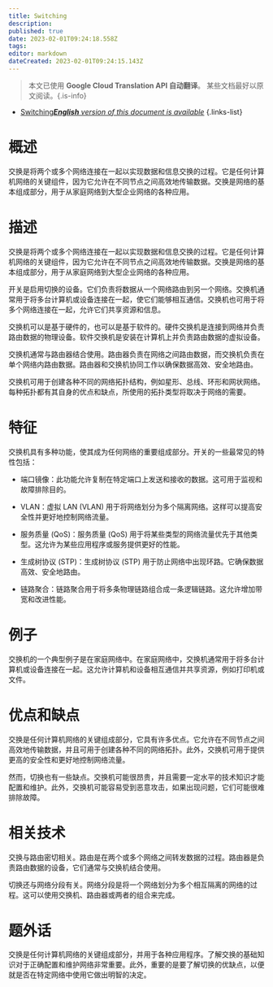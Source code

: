 ```yaml
---
title: Switching
description: 
published: true
date: 2023-02-01T09:24:18.558Z
tags: 
editor: markdown
dateCreated: 2023-02-01T09:24:15.143Z
---
```


> 本文已使用 **Google Cloud Translation API 自动翻译**。
某些文档最好以原文阅读。{.is-info}

- [Switching***English** version of this document is available*](/en/Knowledge-base/Dictionary/switching)
{.links-list}

# 概述
交换是将两个或多个网络连接在一起以实现数据和信息交换的过程。它是任何计算机网络的关键组件，因为它允许在不同节点之间高效地传输数据。交换是网络的基本组成部分，用于从家庭网络到大型企业网络的各种应用。

# 描述
交换是将两个或多个网络连接在一起以实现数据和信息交换的过程。它是任何计算机网络的关键组件，因为它允许在不同节点之间高效地传输数据。交换是网络的基本组成部分，用于从家庭网络到大型企业网络的各种应用。

开关是启用切换的设备。它们负责将数据从一个网络路由到另一个网络。交换机通常用于将多台计算机或设备连接在一起，使它们能够相互通信。交换机也可用于将多个网络连接在一起，允许它们共享资源和信息。

交换机可以是基于硬件的，也可以是基于软件的。硬件交换机是连接到网络并负责路由数据的物理设备。软件交换机是安装在计算机上并负责路由数据的虚拟设备。

交换机通常与路由器结合使用。路由器负责在网络之间路由数据，而交换机负责在单个网络内路由数据。路由器和交换机协同工作以确保数据高效、安全地路由。

交换机可用于创建各种不同的网络拓扑结构，例如星形、总线、环形和网状网络。每种拓扑都有其自身的优点和缺点，所使用的拓扑类型将取决于网络的需要。

# 特征
交换机具有多种功能，使其成为任何网络的重要组成部分。开关的一些最常见的特性包括：

- 端口镜像：此功能允许复制在特定端口上发送和接收的数据。这可用于监视和故障排除目的。

- VLAN：虚拟 LAN (VLAN) 用于将网络划分为多个隔离网络。这样可以提高安全性并更好地控制网络流量。

- 服务质量 (QoS)：服务质量 (QoS) 用于将某些类型的网络流量优先于其他类型。这允许为某些应用程序或服务提供更好的性能。

- 生成树协议 (STP)：生成树协议 (STP) 用于防止网络中出现环路。它确保数据高效、安全地路由。

- 链路聚合：链路聚合用于将多条物理链路组合成一条逻辑链路。这允许增加带宽和改进性能。

# 例子
交换机的一个典型例子是在家庭网络中。在家庭网络中，交换机通常用于将多台计算机或设备连接在一起。这允许计算机和设备相互通信并共享资源，例如打印机或文件。

# 优点和缺点
交换是任何计算机网络的关键组成部分，它具有许多优点。它允许在不同节点之间高效地传输数据，并且可用于创建各种不同的网络拓扑。此外，交换机可用于提供更高的安全性和更好地控制网络流量。

然而，切换也有一些缺点。交换机可能很昂贵，并且需要一定水平的技术知识才能配置和维护。此外，交换机可能容易受到恶意攻击，如果出现问题，它们可能很难排除故障。

# 相关技术
交换与路由密切相关。路由是在两个或多个网络之间转发数据的过程。路由器是负责路由数据的设备，它们通常与交换机结合使用。

切换还与网络分段有关。网络分段是将一个网络划分为多个相互隔离的网络的过程。这可以使用交换机、路由器或两者的组合来完成。

# 题外话
交换是任何计算机网络的关键组成部分，并用于各种应用程序。了解交换的基础知识对于正确配置和维护网络非常重要。此外，重要的是要了解切换的优缺点，以便就是否在特定网络中使用它做出明智的决定。